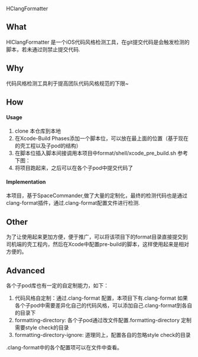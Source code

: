 HClangFormatter

## What 

HIClangFormatter 是一个iOS代码风格检测工具，在git提交代码是会触发检测的脚本，若未通过则禁止提交代码.


## Why

代码风格检测工具利于提高团队代码风格规范的下限~

## How

#### Usage
1. clone 本仓库到本地
2. 在Xcode-Build Phases添加一个脚本位，可以放在最上面的位置（基于现在的壳工程以及子pod的结构）
3. 在脚本位插入脚本间接调用本项目中format/shell/xcode_pre_build.sh
参考下图：
4. 将项目跑起来，之后可以在各个子pod中提交代码了

#### Implementation

本项目，基于SpaceCommander,做了大量的定制化，最终的检测代码也是通过clang-format插件，通过.clang-format配置文件进行检测.


## Other
为了让使用起来更加方便，便于推广，可以将该项目下的format目录直接提交到司机端的壳工程内，然后在Xcode中配置pre-build的脚本，这样使用起来是相对方便的。

## Advanced
各个子pod库也有一定的自定制能力，如下：
1. 代码风格自定制：通过.clang-format 配置，本项目下有.clang-format 如果各个子pod中需要差异化自己的代码风格，可以添加自己.clang-format到各自的目录下
2. formatting-directory: 各个子pod通过改文件配置.formatting-directory 定制需要style check的目录
3. formatting-directory-ignore: 道理同上，配置各自的忽略style check的目录

.clang-format中的各个配置项可以在文件中查看。
